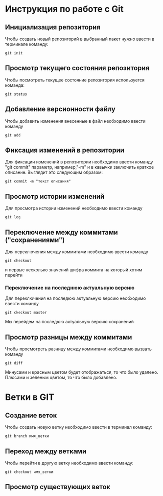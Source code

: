 # **Инструкция по работе с Git**

## Инициализация репозитория

Чтобы создать новый репозиторий в выбранный пакет нужно ввести в терминале команду:

    git init

## Просмотр текущего состояния репозитория

Чтобы посмотреть текущее состояние репозитория используется команда:

    git status

## Добавление версионности файлу 

Чтобы добавить изменения внесенные в файл необходимо ввести команду

    git add


## Фиксация изменений в репозитории

Для фиксации изменений в репозитории необходимо ввести команду "git commit" параметр, например,"-m" и в кавычки заключить краткое описание. Выглядит это следующим образом:

    git commit -m "текст описания"

## Просмотр истории изменений

Для просмотра истории изменений необходимо ввести команду

    git log

## Переключение между коммитами ("сохранениями")

Для переключения между коммитами необходимо ввести команду

    git checkout 
    
и первые несколько значений шифра коммита на который хотим перейти

### Переключение на последнюю актуальную версию

Для переключения на последюю актуальную версию необходимо ввести команду

    git ckeckout master

Мы перейдем на последюю актуальную версию сохранений

## Просмотр разницы между коммитами

Чтобы просмотреть разницу между коммитами необходимо вызвать команду 

    git diff

Минусами и красным цветом будет отображаться, то что было удалено.
Плюсами и зеленым цветом, то что было добавлено.

# **Ветки в GIT**

## Создание веток

Чтобы создать новую ветку необходимо ввести в терминал команду:

    git branch имя_ветки

## Переход между ветками

Чтобы перейти в другую ветку необходимо ввести команду:

    git checkout имя_ветки

## Просмотр существующих веток
